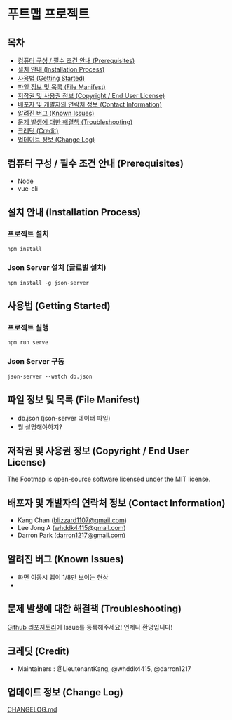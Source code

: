 # 푸트맵 프로젝트

## 목차

- [컴퓨터 구성 / 필수 조건 안내 (Prerequisites)](#컴퓨터-구성-/-필수-조건-안내-prerequisites)
- [설치 안내 (Installation Process)](#설치-안내-installation-process)
- [사용법 (Getting Started)](#사용법-getting-started)
- [파일 정보 및 목록 (File Manifest)](#파일-정보-및-목록-file-manifest)
- [저작권 및 사용권 정보 (Copyright / End User License)](#저작권-및-사용권-정보-copyright-/-end-user-license)
- [배포자 및 개발자의 연락처 정보 (Contact Information)](#배포자-및-개발자의-연락처-정보-contact-information)
- [알려진 버그 (Known Issues)](#알려진-버그-known-issues)
- [문제 발생에 대한 해결책 (Troubleshooting)](#문제-발생에-대한-해결책-troubleshooting)
- [크레딧 (Credit)](#크레딧-credit)
- [업데이트 정보 (Change Log)](#업데이트-정보-change-log)

## 컴퓨터 구성 / 필수 조건 안내 (Prerequisites)
  * Node
  * vue-cli

## 설치 안내 (Installation Process)

### 프로젝트 설치
```
npm install
```

### Json Server 설치 (글로벌 설치)
```
npm install -g json-server
```

## 사용법 (Getting Started)

### 프로젝트 실행
```
npm run serve
```

### Json Server 구동
```
json-server --watch db.json
```

## 파일 정보 및 목록 (File Manifest)

- db.json (json-server 데이터 파일)
- 뭘 설명해야하지?

## 저작권 및 사용권 정보 (Copyright / End User License)

The Footmap is open-source software licensed under the MIT license.

## 배포자 및 개발자의 연락처 정보 (Contact Information)

- Kang Chan (blizzard1107@gmail.com)
- Lee Jong A (whddk4415@gmail.com)
- Darron Park (darron1217@gmail.com)

## 알려진 버그 (Known Issues)

- 화면 이동시 맵이 1/8만 보이는 현상
- 

## 문제 발생에 대한 해결책 (Troubleshooting)

[Github 리포지토리](https://github.com/darron1217/footmap-new)에 Issue를 등록해주세요! 언제나 환영입니다!

## 크레딧 (Credit)

- Maintainers : @LieutenantKang, @whddk4415, @darron1217

## 업데이트 정보 (Change Log)

[CHANGELOG.md](https://github.com/darron1217/footmap-new/blob/master/CHANGELOG.md)